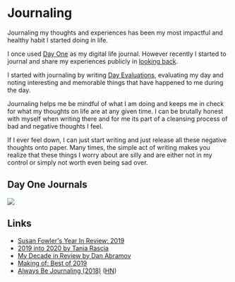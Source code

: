 # Journaling

Journaling my thoughts and experiences has been my most impactful and healthy habit I started doing in life.

I once used [Day One](http://dayoneapp.com) as my digital life journal. However recently I started to journal and share my experiences publicly in [looking back]().

I started with journaling by writing [Day Evaluations](https://medium.com/@nikitavoloboev/day-evaluations-5706f31c9c5e#.m4lw1eo32), evaluating my day and noting interesting and memorable things that have happened to me during the day.

Journaling helps me be mindful of what I am doing and keeps me in check for what my thoughts on life are at any given time. I can be brutally honest with myself when writing there and for me its part of a cleansing process of bad and negative thoughts I feel.

If I ever feel down, I can just start writing and just release all these negative thoughts onto paper. Many times, the simple act of writing makes you realize that these things I worry about are silly and are either not in my control or simply not worth even being sad over.

## Day One Journals

![](https://i.imgur.com/ImQFPrY.png)

## Links

* [Susan Fowler's Year In Review: 2019](https://www.susanjfowler.com/blog/2019/12/10/my-year-in-review-2019)
* [2019 into 2020 by Tania Rascia](https://www.taniarascia.com/2019-into-2020/)
* [My Decade in Review by Dan Abramov](https://overreacted.io/my-decade-in-review/)
* [Making of: Best of 2019](https://johanronsse.be/2019/12/28/making-of-best-of-2019/)
* [Always Be Journaling \(2018\)](https://letterstoanewdeveloper.com/2018/12/14/always-be-journaling/) \([HN](https://news.ycombinator.com/item?id=22467938)\)

